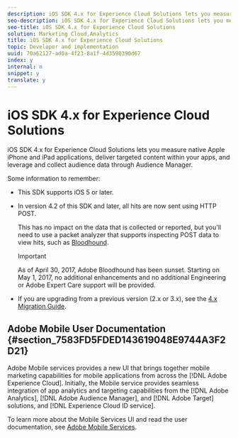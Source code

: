 ```yaml
---
description: iOS SDK 4.x for Experience Cloud Solutions lets you measure native Apple iPhone and iPad applications, deliver targeted content within your apps, and leverage and collect audience data through Audience Manager.
seo-description: iOS SDK 4.x for Experience Cloud Solutions lets you measure native Apple iPhone and iPad applications, deliver targeted content within your apps, and leverage and collect audience data through Audience Manager.
seo-title: iOS SDK 4.x for Experience Cloud Solutions
solution: Marketing Cloud,Analytics
title: iOS SDK 4.x for Experience Cloud Solutions
topic: Developer and implementation
uuid: 70a62127-ad0a-4f23-8a1f-4d3598390d67
index: y
internal: n
snippet: y
translate: y
---
```


# iOS SDK 4.x for Experience Cloud Solutions

iOS SDK 4.x for Experience Cloud Solutions lets you measure native Apple iPhone and iPad applications, deliver targeted content within your apps, and leverage and collect audience data through Audience Manager.

Some information to remember:

* This SDK supports iOS 5 or later. 
* In version 4.2 of this SDK and later, all hits are now sent using HTTP POST.

  This has no impact on the data that is collected or reported, but you'll need to use a packet analyzer that supports inspecting POST data to view hits, such as [Bloodhound](https://marketing.adobe.com/resources/help/en_US/mobile/bloodhound/).

  >[!IMPORTANT]
  >
  >As of April 30, 2017, Adobe Bloodhound has been sunset. Starting on May 1, 2017, no additional enhancements and no additional Engineering or Adobe Expert Care support will be provided.

* If you are upgrading from a previous version (2.x or 3.x), see the [4.x Migration Guide](getting_started/migration_v3.md#concept_F3ED480E38D64396A80048AA45FC6849).

## Adobe Mobile User Documentation {#section_7583FD5FDED143619048E9744A3F2D21}

Adobe Mobile services provides a new UI that brings together mobile marketing capabilities for mobile applications from across the [!DNL Adobe Experience Cloud]. Initially, the Mobile service provides seamless integration of app analytics and targeting capabilities from the [!DNL Adobe Analytics], [!DNL Adobe Audience Manager], and [!DNL Adobe Target] solutions, and [!DNL Experience Cloud ID service].

To learn more about the Mobile Services UI and read the user documentation, see [Adobe Mobile Services](https://marketing.adobe.com/resources/help/en_US/mobile/). 
